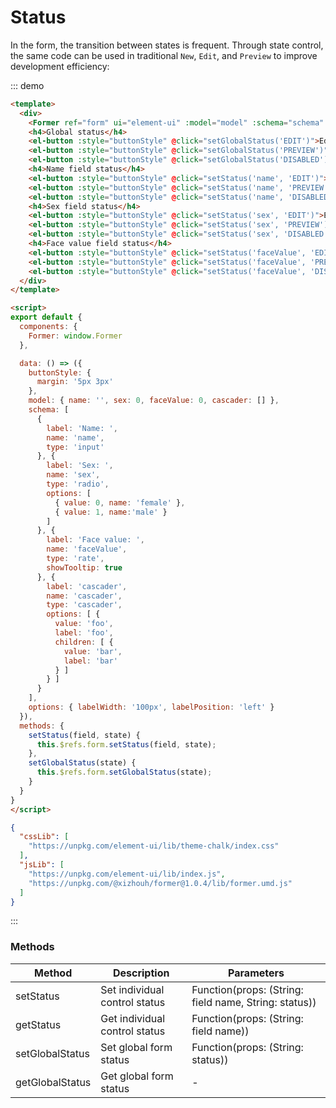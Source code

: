 # Status

In the form, the transition between states is frequent. Through state control, the same code can be used in traditional `New`, `Edit`, and `Preview` to improve development efficiency:

::: demo
```html
<template>
  <div>
    <Former ref="form" ui="element-ui" :model="model" :schema="schema" :options="options"></Former>
    <h4>Global status</h4>
    <el-button :style="buttonStyle" @click="setGlobalStatus('EDIT')">Edit</el-button>
    <el-button :style="buttonStyle" @click="setGlobalStatus('PREVIEW')">Preview</el-button>
    <el-button :style="buttonStyle" @click="setGlobalStatus('DISABLED')">Disabled</el-button>
    <h4>Name field status</h4>
    <el-button :style="buttonStyle" @click="setStatus('name', 'EDIT')">Edit</el-button>
    <el-button :style="buttonStyle" @click="setStatus('name', 'PREVIEW')">Preview</el-button>
    <el-button :style="buttonStyle" @click="setStatus('name', 'DISABLED')">Disabled</el-button>
    <h4>Sex field status</h4>
    <el-button :style="buttonStyle" @click="setStatus('sex', 'EDIT')">Edit</el-button>
    <el-button :style="buttonStyle" @click="setStatus('sex', 'PREVIEW')">Preview</el-button>
    <el-button :style="buttonStyle" @click="setStatus('sex', 'DISABLED')">Disabled</el-button>
    <h4>Face value field status</h4>
    <el-button :style="buttonStyle" @click="setStatus('faceValue', 'EDIT')">Edit</el-button>
    <el-button :style="buttonStyle" @click="setStatus('faceValue', 'PREVIEW')">Preview</el-button>
    <el-button :style="buttonStyle" @click="setStatus('faceValue', 'DISABLED')">Disabled</el-button>
  </div>
</template>

<script>
export default {
  components: {
    Former: window.Former
  },

  data: () => ({
    buttonStyle: {
      margin: '5px 3px'
    },
    model: { name: '', sex: 0, faceValue: 0, cascader: [] },
    schema: [
      {
        label: 'Name: ',
        name: 'name',
        type: 'input'
      }, {
        label: 'Sex: ',
        name: 'sex',
        type: 'radio',
        options: [
          { value: 0, name: 'female' },
          { value: 1, name:'male' }
        ]
      }, {
        label: 'Face value: ',
        name: 'faceValue',
        type: 'rate',
        showTooltip: true
      }, {
        label: 'cascader',
        name: 'cascader',
        type: 'cascader',
        options: [ {
          value: 'foo',
          label: 'foo',
          children: [ {
            value: 'bar',
            label: 'bar'
          } ]
        } ]
      }
    ],
    options: { labelWidth: '100px', labelPosition: 'left' }
  }),
  methods: {
    setStatus(field, state) {
      this.$refs.form.setStatus(field, state);
    },
    setGlobalStatus(state) {
      this.$refs.form.setGlobalStatus(state);
    }
  }
}
</script>
```
```json
{
  "cssLib": [
    "https://unpkg.com/element-ui/lib/theme-chalk/index.css"
  ],
  "jsLib": [
    "https://unpkg.com/element-ui/lib/index.js",
    "https://unpkg.com/@xizhouh/former@1.0.4/lib/former.umd.js"
  ]
}
```
:::

### Methods

| Method        | Description | Parameters |
| ------------- | ----------- | ---------- |
| setStatus     | Set individual control status | Function(props: (String: field name, String: status)) |
| getStatus     | Get individual control status | Function(props: (String: field name)) |
| setGlobalStatus | Set global form status | Function(props: (String: status)) |
| getGlobalStatus | Get global form status | - |

